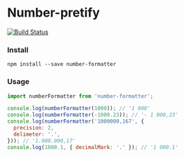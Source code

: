 # Number-pretify

[![Build Status](https://travis-ci.org/mchirkin/number-pretify.svg?branch=master)](https://travis-ci.org/mchirkin/number-pretify)

### Install
```
npm install --save number-formatter
```

### Usage
```javascript
import numberFormatter from 'number-formatter';

console.log(numberFormatter(1000)); // '1 000'
console.log(numberFormatter(-1000.23)); // '- 1 000,23'
console.log(numberFormatter('1000000,167', {
  precision: 2,
  delimeter: '.',
})); // '1.000.000,17'
console.log(1000.1, { decimalMark: '.' }); // '1 000.1'
```
